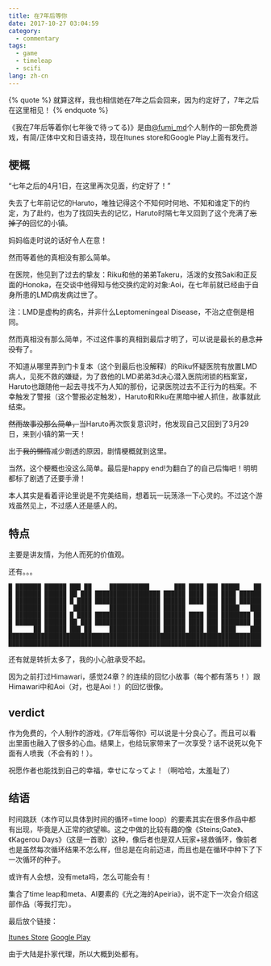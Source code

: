 ```yaml
---
title: 在7年后等你
date: 2017-10-27 03:04:59
category:
  - commentary
tags:
  - game
  - timeleap
  - scifi
lang: zh-cn
---
```



{% quote %}
就算这样，我也相信她在7年之后会回来，因为约定好了，7年之后在这里相见！
{% endquote %}

<!-- more --> 

《我在7年后等着你(七年後で待ってる)》是由[@fumi\_md](http://twitter.com/fumi_md)个人制作的一部免费游戏，有简/正体中文和日语支持，现在Itunes store和Google Play上面有发行。

## 梗概

“七年之后的4月1日，在这里再次见面，约定好了！”

失去了七年前记忆的Haruto，唯独记得这个不知何时何地、不知和谁定下的约定，为了赴约，也为了找回失去的记忆，Haruto时隔七年又回到了这个充满了<del>忘掉了的</del>回忆的小镇。

<span class="spoiler">妈妈临走时说的话好令人在意！</span>

然而等着他的真相没有那么简单。

在医院，他见到了过去的挚友：Riku和他的弟弟Takeru，活泼的女孩Saki和正反面的Honoka，在交谈中他得知与他交换约定的对象:Aoi，在七年前就已经由于自身所患的LMD病发病过世了。

注：LMD是虚构的病名，并非什么Leptomeningeal Disease，不治之症倒是相同。

然而真相没有那么简单，不过这件事的真相到最后才明了，可以说是最长的悬念<del>并没有</del>了。

不知道从哪里弄到门卡复本（这个到最后也没解释）的Riku怀疑医院有放置LMD病人，见死不救的嫌疑，为了救他的LMD弟弟<span class="spoiler">3d</span>决心潜入医院闭锁的档案室，Haruto也跟随他一起去寻找不为人知的那份，记录医院过去不正行为的档案。不幸触发了警报（这个警报必定触发），Haruto和Riku在黑暗中被人抓住，故事就此结束。

<del>然而故事没那么简单，</del>当Haruto再次恢复意识时，他发现自己又回到了3月29日，来到小镇的第一天！

出于<del>我的懒惰</del>减少剧透的原因，剧情梗概就到这里。

当然，这个梗概也没这么简单。<span class="spoiler">最后是happy end!为翻白了的自己后悔吧！明明都标了剧透了还要手滑！</span>

本人其实是看着评论里说是不完美结局，想着玩一玩荡涤一下心灵的。不过这个游戏虽然<span class="spoiler">见上</span>，不过感人还是感人的。

## 特点

主要是讲友情，为他人而死的价值观。

还有。。。

```
█ ███████ ██████ ███ ██     ███████████       ███ ████ ███ █████    ██
█ ███████ ██████ ██ ███ ██████████████████ ██████ ████ ███ ████ ██████
█ ███████ ██████ █ ████ ██████████████████ ██████ ████ ███ ████ ██████
█ ███████ ██████  █████     ██████████████ ██████      ███ █████   ███
█ ███████ ██████ █ ████ ██████████████████ ██████ ████ ███ ████████ ██
█ ███████ ██████ ██ ███ ██████████████████ ██████ ████ ███ ████████ ██
█      ██ ██████ ███ ██     ██████████████ ██████ ████ ███ ████    ███
██████████████████████████████████████████████████████████████████████
██████████████████████████████████████████████████████████████████████
```

还有就是转折太多了，我的小心脏承受不起。

因为之前打过Himawari，感觉24章？的连续的回忆小故事（每个都有落ち！）跟Himawari中和Aoi（对，也是Aoi！）的回忆很像。

## verdict

作为免费的，个人制作的游戏，《7年后等你》可以说是十分良心了。而且可以看出里面也融入了很多的心血。结果上，也给玩家带来了一次享受？话不说死以免下面有人喷我（不会有的！）。

祝愿作者也能找到自己的幸福，幸せになってよ！（啊哈哈，太羞耻了）

## 结语

时间跳跃（本作可以具体到时间的循环=time loop）的要素其实在很多作品中都有出现，毕竟是人正常的欲望嘛。这之中做的比较有趣的像《Steins;Gate》、《Kagerou Days》（这是一首歌）这种，<span class="spoiler">像后者也是双人玩家+拯救循环，像前者也是虽然每次循环结果不怎么样，但总是在向前迈进，而且也是在循环中种下了下一次循环的种子</span>。

或许有人会想，没有meta吗，怎么可能会有！

集合了time leap和meta、AI要素的《光之海的Apeiria》，说不定下一次会介绍这部作品（等我打完）。

最后放个链接：

[Itunes Store](https://itunes.apple.com/jp/app/id1265613918)
[Google Play](https://play.google.com/store/apps/details?id=com.HirayaSpace.SevenYears)

由于大陆是扑家代理，所以大概到处都有。
